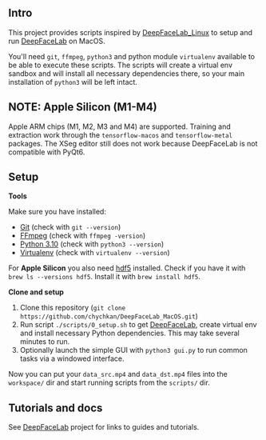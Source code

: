 ## Intro

This project provides scripts inspired by [DeepFaceLab_Linux](https://github.com/lbfs/DeepFaceLab_Linux) to setup and run [DeepFaceLab](https://github.com/iperov/DeepFaceLab) on MacOS.

You'll need `git`, `ffmpeg`, `python3` and python module `virtualenv` available to be able to execute these scripts. The scripts will create a virtual env sandbox and will install all necessary dependencies there, so your main installation of `python3` will be left intact.

## NOTE: Apple Silicon (M1-M4)

Apple ARM chips (M1, M2, M3 and M4) are supported. Training and extraction work through the `tensorflow-macos` and `tensorflow-metal` packages. The XSeg editor still does not work because DeepFaceLab is not compatible with PyQt6.

## Setup

**Tools**

Make sure you have installed:
- [Git](https://git-scm.com/) (check with `git --version`)
- [FFmpeg](https://ffmpeg.org/) (check with `ffmpeg -version`)
- [Python 3.10](https://www.python.org/) (check with `python3 --version`)
- [Virtualenv](https://github.com/pypa/virtualenv) (check with `virtualenv --version`)

For **Apple Silicon** you also need [hdf5](https://formulae.brew.sh/formula/hdf5) installed.
Check if you have it with `brew ls --versions hdf5`. Install it with `brew install hdf5`.

**Clone and setup**

1. Clone this repository (`git clone https://github.com/chychkan/DeepFaceLab_MacOS.git`)
2. Run script `./scripts/0_setup.sh` to get [DeepFaceLab](https://github.com/iperov/DeepFaceLab), create virtual env and install necessary Python dependencies. This may take several minutes to run.
3. Optionally launch the simple GUI with `python3 gui.py` to run common tasks via a windowed interface.

Now you can put your `data_src.mp4` and `data_dst.mp4` files into the `workspace/` dir and start running scripts from the `scripts/` dir.

## Tutorials and docs

See [DeepFaceLab](https://github.com/iperov/DeepFaceLab) project for links to guides and tutorials.
